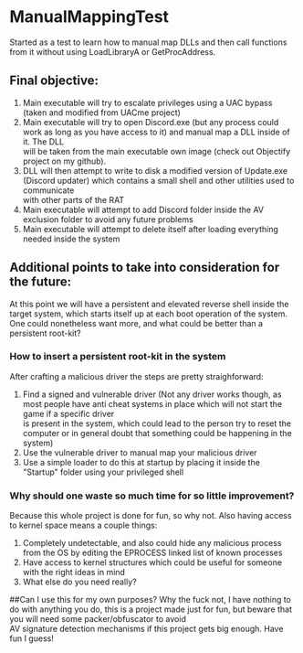# ManualMappingTest
Started as a test to learn how to manual map DLLs and then call functions from it without using LoadLibraryA or GetProcAddress.

## Final objective:
1. Main executable will try to escalate privileges using a UAC bypass (taken and modified from UACme project)
2. Main executable will try to open Discord.exe (but any process could work as long as you have access to it) and manual map a DLL inside of it. The DLL  
will be taken from the main executable own image (check out Objectify project on my github).
3. DLL will then attempt to write to disk a modified version of Update.exe (Discord updater) which contains a small shell and other utilities used to communicate  
with other parts of the RAT
4. Main executable will attempt to add Discord folder inside the AV exclusion folder to avoid any future problems
5. Main executable will attempt to delete itself after loading everything needed inside the system

## Additional points to take into consideration for the future:
At this point we will have a persistent and elevated reverse shell inside the target system, which starts itself up at each boot operation of the system.  
One could nonetheless want more, and what could be better than a persistent root-kit?

### How to insert a persistent root-kit in the system
After crafting a malicious driver the steps are pretty straighforward:
1. Find a signed and vulnerable driver (Not any driver works though, as most people have anti cheat systems in place which will not start the game if a specific driver  
is present in the system, which could lead to the person try to reset the computer or in general doubt that something could be happening in the system)
2. Use the vulnerable driver to manual map your malicious driver
3. Use a simple loader to do this at startup by placing it inside the "Startup" folder using your privileged shell

### Why should one waste so much time for so little improvement?
Because this whole project is done for fun, so why not. Also having access to kernel space means a couple things:
1. Completely undetectable, and also could hide any malicious process from the OS by editing the EPROCESS linked list of known processes
2. Have access to kernel structures which could be useful for someone with the right ideas in mind
3. What else do you need really?

##Can I use this for my own purposes?
Why the fuck not, I have nothing to do with anything you do, this is a project made just for fun, but beware that you will need some packer/obfuscator to avoid  
AV signature detection mechanisms if this project gets big enough. Have fun I guess!
